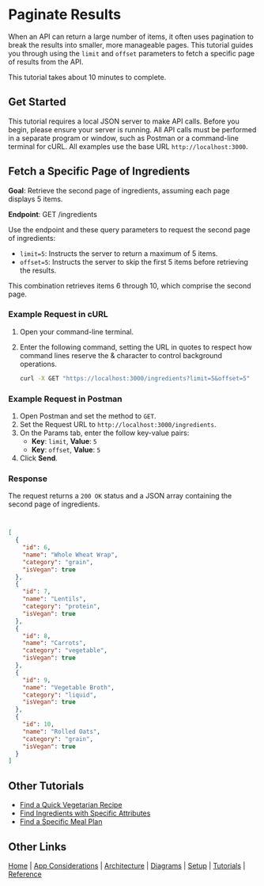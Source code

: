 # Paginate Results

When an API can return a large number of items, it often uses pagination to break the results into smaller, more manageable pages. This tutorial guides you through using the `limit` and `offset` parameters to fetch a specific page of results from the API.

This tutorial takes about 10 minutes to complete.

## Get Started

This tutorial requires a local JSON server to make API calls. Before you begin, please ensure your server is running. All API calls must be performed in a separate program or window, such as Postman or a command-line terminal for cURL. All examples use the base URL `http://localhost:3000`.

## Fetch a Specific Page of Ingredients

**Goal**: Retrieve the second page of ingredients, assuming each page displays 5 items.

**Endpoint**: GET /ingredients

Use the endpoint and these query parameters to request the second page of ingredients:

* `limit=5`: Instructs the server to return a maximum of 5 items.
* `offset=5`: Instructs the server to skip the first 5 items before retrieving the results.

This combination retrieves items 6 through 10, which comprise the second page.

### Example Request in cURL

1. Open your command-line terminal.
2. Enter the following command, setting the URL in quotes to respect how command lines reserve the & character to control background operations.

    ```Bash
    curl -X GET "https://localhost:3000/ingredients?limit=5&offset=5"
    ```

### Example Request in Postman

1. Open Postman and set the method to `GET`.
2. Set the Request URL to `http://localhost:3000/ingredients`.
3. On the Params tab, enter the follow key-value pairs:
    * **Key**: `limit`, **Value**: `5`
    * **Key**: `offset`, **Value**: `5`
4. Click **Send**.

### Response

The request returns a `200 OK` status and a JSON array containing the second page of ingredients.

```json


[
  {
    "id": 6,
    "name": "Whole Wheat Wrap",
    "category": "grain",
    "isVegan": true
  },
  {
    "id": 7,
    "name": "Lentils",
    "category": "protein",
    "isVegan": true
  },
  {
    "id": 8,
    "name": "Carrots",
    "category": "vegetable",
    "isVegan": true
  },
  {
    "id": 9,
    "name": "Vegetable Broth",
    "category": "liquid",
    "isVegan": true
  },
  {
    "id": 10,
    "name": "Rolled Oats",
    "category": "grain",
    "isVegan": true
  }
]
```

## Other Tutorials

* [Find a Quick Vegetarian Recipe](tut-get-recipe-diet-time.md)
* [Find Ingredients with Specific Attributes](tut-get-ingredients-vegan-protein.md)
* [Find a Specific Meal Plan](tut-get-plan-diet-duration.md)

## Other Links

[Home](../index.md) |  [App Considerations](../mmoverview.md)  | [Architecture](../mmarchitecture.md) | [Diagrams](../mmdiagrams.md)  | [Setup](../mmprefland.md) | [Tutorials](../mmtutorial.md) | [Reference](../mmref.md)
